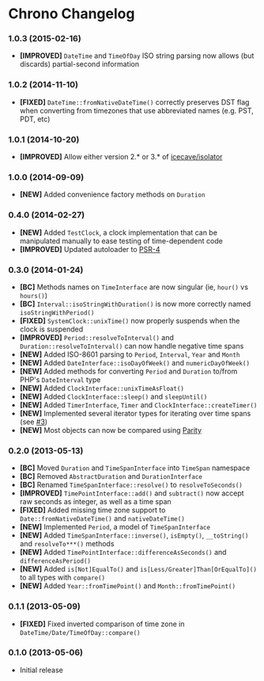 # Chrono Changelog

### 1.0.3 (2015-02-16)

* **[IMPROVED]** `DateTime` and `TimeOfDay` ISO string parsing now allows (but discards) partial-second information

### 1.0.2 (2014-11-10)

* **[FIXED]** `DateTime::fromNativeDateTime()` correctly preserves DST flag when converting from timezones that use abbreviated names (e.g. PST, PDT, etc)

### 1.0.1 (2014-10-20)

* **[IMPROVED]** Allow either version 2.* or 3.* of [icecave/isolator](https://github.com/isolator)

### 1.0.0 (2014-09-09)

* **[NEW]** Added convenience factory methods on `Duration`

### 0.4.0 (2014-02-27)

* **[NEW]** Added `TestClock`, a clock implementation that can be manipulated manually to ease testing of time-dependent code
* **[IMPROVED]** Updated autoloader to [PSR-4](http://www.php-fig.org/psr/psr-4/)

### 0.3.0 (2014-01-24)

* **[BC]** Methods names on `TimeInterface` are now singular (ie, `hour()` vs `hours()`)
* **[BC]** `Interval::isoStringWithDuration()` is now more correctly named `isoStringWithPeriod()`
* **[FIXED]** `SystemClock::unixTime()` now properly suspends when the clock is suspended
* **[IMPROVED]** `Period::resolveToInterval()` and `Duration::resolveToInterval()` can now handle negative time spans
* **[NEW]** Added ISO-8601 parsing to `Period`, `Interval`, `Year` and `Month`
* **[NEW]** Added `DateInterface::isoDayOfWeek()` and `numericDayOfWeek()`
* **[NEW]** Added methods for converting `Period` and `Duration` to/from PHP's `DateInterval` type
* **[NEW]** Added `ClockInterface::unixTimeAsFloat()`
* **[NEW]** Added `ClockInterface::sleep()` and `sleepUntil()`
* **[NEW]** Added `TimerInterface`, `Timer` and `ClockInterface::createTimer()`
* **[NEW]** Implemented several iterator types for iterating over time spans (see [#3](https://github.com/IcecaveStudios/chrono/issues/3))
* **[NEW]** Most objects can now be compared using [Parity](https://github.com/IcecaveStudios/parity)

### 0.2.0 (2013-05-13)

* **[BC]** Moved `Duration` and `TimeSpanInterface` into `TimeSpan` namespace
* **[BC]** Removed `AbstractDuration` and `DurationInterface`
* **[BC]** Renamed `TimeSpanInterface::resolve()` to `resolveToSeconds()`
* **[IMPROVED]** `TimePointInterface::add()` and `subtract()` now accept raw seconds as integer, as well as a time span
* **[FIXED]** Added missing time zone support to `Date::fromNativeDateTime()` and `nativeDateTime()`
* **[NEW]** Implemented `Period`, a model of `TimeSpanInterface`
* **[NEW]** Added `TimeSpanInterface::inverse()`, `isEmpty()`, `__toString()` and `resolveTo***()` methods
* **[NEW]** Added `TimePointInterface::differenceAsSeconds()` and `differenceAsPeriod()`
* **[NEW]** Added `is[Not]EqualTo()` and `is[Less/Greater]Than[OrEqualTo]()` to all types with `compare()`
* **[NEW]** Added `Year::fromTimePoint()` and `Month::fromTimePoint()`

### 0.1.1 (2013-05-09)

* **[FIXED]** Fixed inverted comparison of time zone in `DateTime/Date/TimeOfDay::compare()`

### 0.1.0 (2013-05-06)

* Initial release

